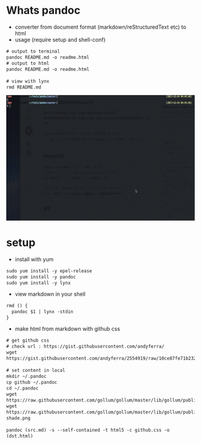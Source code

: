 # Whats pandoc

- converter from document format (markdown/reStructuredText etc) to html
- usage (require setup and shell-conf)
```
# output to terminal
pandoc README.md -o readme.html
# output to html
pandoc README.md -o readme.html

# view with lynx
rmd README.md
```

![example](https://github.com/matsu0228/tools/blob/master/blob/media/pandoc.gif)

# setup

- install with yum
```
sudo yum install -y epel-release
sudo yum install -y pandoc
sudo yum install -y lynx
```

- view markdown in your shell
```
rmd () {
  pandoc $1 | lynx -stdin
}
```

- make html from markdown with github css
```
# get github css
# check url : https://gist.githubusercontent.com/andyferra/
wget https://gist.githubusercontent.com/andyferra/2554919/raw/10ce87fe71b23216e3075d5648b8b9e56f7758e1/github.css

# set content in local
mkdir ~/.pandoc
cp github ~/.pandoc
cd ~/.pandoc
wget https://raw.githubusercontent.com/gollum/gollum/master/lib/gollum/public/gollum/images/para.png
wget https://raw.githubusercontent.com/gollum/gollum/master/lib/gollum/public/gollum/images/dirty-shade.png

pandoc (src.md) -s --self-contained -t html5 -c github.css -o (dst.html)
```

<!--
# cannnot install followings

- stack (package builder written by Hasckell)
```
$ echo -e "
[petersen-stack]
name=Copr repo for stack owned by petersen
baseurl=https://copr-be.cloud.fedoraproject.org/results/petersen/stack/epel-7-x86_64/
type=rpm-md
skip_if_unavailable=True
gpgcheck=1
gpgkey=https://copr-be.cloud.fedoraproject.org/results/petersen/stack/pubkey.gpg
repo_gpgcheck=0
enabled=1
enabled_metadata=1
" | sudo tee  /etc/yum.repos.d/petersen-stack-epel-7.repo
$ sudo yum -y install stack
```

- pandoc
```
$ wget https://github.com/jgm/pandoc/archive/1.19.2.1.tar.gz
$ tar xf 1.19.2.1.tar.gz
$ mv pandoc-1.19.2.1/  pandoc
$ cd pandoc

# template
git clone https://github.com/jgm/pandoc-templates.git
cd -p pandoc-templates/default.* pandoc-1.19.2.1/data/templates/
```

- setup with stack
```
# rename
mv data/templates/default.html4 data/templates/default.html
mv data/templates/default.docbook4 data/templates/default.docbook
mv data/templates/default.epub2 data/templates/default.epub

$ stack setup
$ stack install --test
[error]
/usr/bin/ld: cannot find -lgmp
[try]
yum install gmp-devel.x86_64


$ cd .stack-work/install/x86_64-linux/lts-7.14/8.0.1/bin
$ sudo cp -p pandoc /usr/local/bin/
pandoc -v
```
-->

